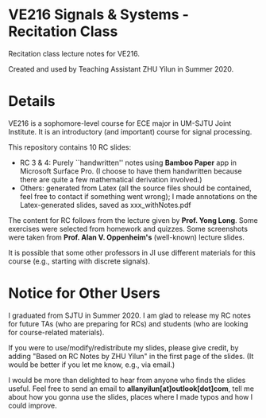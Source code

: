 # VE216 Signals & Systems - Recitation Class
Recitation class lecture notes for VE216.

Created and used by Teaching Assistant ZHU Yilun in Summer 2020.

# Details
VE216 is a sophomore-level course for ECE major in UM-SJTU Joint Institute. It is an introductory (and important) course for signal processing.

This repository contains 10 RC slides:

- RC 3 & 4: Purely ``handwritten'' notes using **Bamboo Paper** app in Microsoft Surface Pro. (I choose to have them handwritten because there are quite a few mathematical derivation involved.)
- Others: generated from Latex (all the source files should be contained, feel free to contact if something went wrong); I made annotations on the Latex-generated slides, saved as xxx_withNotes.pdf

The content for RC follows from the lecture given by **Prof. Yong Long**. Some exercises were selected from homework and quizzes. Some screenshots were taken from **Prof. Alan V. Oppenheim's** (well-known) lecture slides.

It is possible that some other professors in JI use different materials for this course (e.g., starting with discrete signals).

# Notice for Other Users
I graduated from SJTU in Summer 2020. I am glad to release my RC notes for future TAs (who are preparing for RCs) and students (who are looking for course-related materials).

If you were to use/modify/redistribute my slides, please give credit, by adding "Based on RC Notes by ZHU Yilun" in the first page of the slides. (It would be better if you let me know, e.g., via email.)

I would be more than delighted to hear from anyone who finds the slides useful. Feel free to send an email to **allanyilun[at]outlook[dot]com**, tell me about how you gonna use the slides, places where I made typos and how I could improve.
